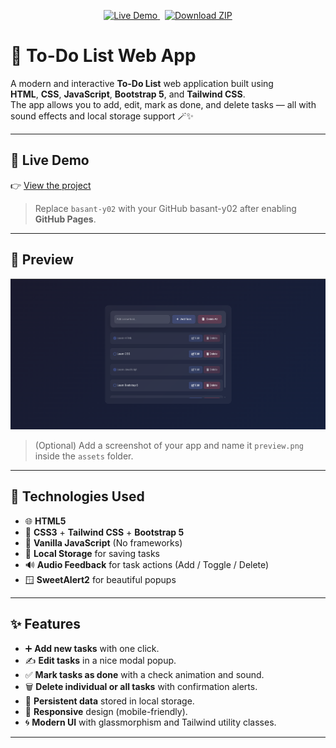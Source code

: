 <p align="center">
  <a href="https://basant-y02.github.io/todo-list/" target="_blank">
    <img src="https://img.shields.io/badge/🌐 Live Demo-00C853?style=for-the-badge" alt="Live Demo">
  </a>
  &nbsp;
  <a href="https://github.com/basant-y02/todo-list/archive/refs/heads/main.zip" target="_blank">
    <img src="https://img.shields.io/badge/⬇️ Download ZIP-2962FF?style=for-the-badge" alt="Download ZIP">
  </a>
</p>

# 📝 To-Do List Web App

A modern and interactive **To-Do List** web application built using  
**HTML**, **CSS**, **JavaScript**, **Bootstrap 5**, and **Tailwind CSS**.  
The app allows you to add, edit, mark as done, and delete tasks — all with sound effects and local storage support 🪄✨

---

## 🚀 Live Demo
👉 [View the project](https://basant-y02.github.io/todo-list/)  
> Replace `basant-y02` with your GitHub basant-y02 after enabling **GitHub Pages**.

---

## 📸 Preview
![Todo List Preview](assets/preview.png)  
> (Optional) Add a screenshot of your app and name it `preview.png` inside the `assets` folder.

---

## 🧰 Technologies Used
- 🌐 **HTML5**  
- 🎨 **CSS3** + **Tailwind CSS** + **Bootstrap 5**  
- 🧠 **Vanilla JavaScript** (No frameworks)  
- 💾 **Local Storage** for saving tasks  
- 🔊 **Audio Feedback** for task actions (Add / Toggle / Delete)  
- 🪟 **SweetAlert2** for beautiful popups

---

## ✨ Features
- ➕ **Add new tasks** with one click.  
- ✍️ **Edit tasks** in a nice modal popup.  
- ✅ **Mark tasks as done** with a check animation and sound.  
- 🗑️ **Delete individual or all tasks** with confirmation alerts.  
- 💾 **Persistent data** stored in local storage.  
- 📱 **Responsive** design (mobile-friendly).  
- 🌀 **Modern UI** with glassmorphism and Tailwind utility classes.

---

